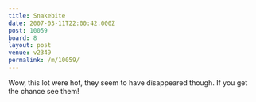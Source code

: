 ```yaml
---
title: Snakebite
date: 2007-03-11T22:00:42.000Z
post: 10059
board: 8
layout: post
venue: v2349
permalink: /m/10059/
---
```

Wow, this lot were hot, they seem to have disappeared though. If you get the chance see them!
